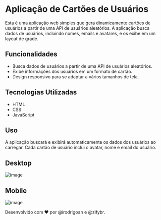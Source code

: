 
# Aplicação de Cartões de Usuários

Esta é uma aplicação web simples que gera dinamicamente cartões de usuários a partir de uma API de usuários aleatórios. A aplicação busca dados de usuários, incluindo nomes, emails e avatares, e os exibe em um layout de grade.

## Funcionalidades

- Busca dados de usuários a partir de uma API de usuários aleatórios.
- Exibe informações dos usuários em um formato de cartão.
- Design responsivo para se adaptar a vários tamanhos de tela.

## Tecnologias Utilizadas

- HTML
- CSS
- JavaScript

## Uso

A aplicação buscará e exibirá automaticamente os dados dos usuários ao carregar. Cada cartão de usuário inclui o avatar, nome e email do usuário.

## Desktop

![image](https://i.imgur.com/aCGN2yo.png)

## Mobile

![image](https://i.imgur.com/PMczi01.png)

Desenvolvido com ❤️ por @irodrigoan e @zifybr.